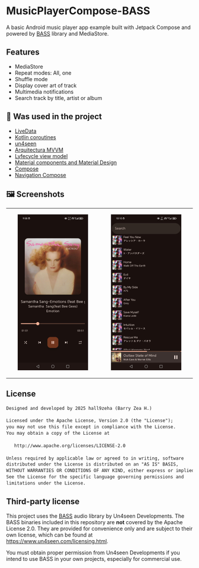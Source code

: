 # MusicPlayerCompose-BASS

A basic Android music player app example built with Jetpack Compose and powered by [BASS](https://www.un4seen.com/) library and MediaStore.

## Features

* MediaStore
* Repeat modes: All, one
* Shuffle mode
* Display cover art of track
* Multimedia notifications
* Search track by title, artist or album

## :wrench: Was used in the project
* [LiveData](https://developer.android.com/topic/libraries/architecture/livedata)
* [Kotlin coroutines](https://developer.android.com/kotlin/coroutines)
* [un4seen](https://www.un4seen.com/)
* [Arquitectura MVVM](https://developer.android.com/jetpack/guide)
* [Lyfecycle view model](https://developer.android.com/jetpack/androidx/releases/lifecycle)
* [Material components and Material Design](https://material.io/components)
* [Compose](https://developer.android.com/jetpack/compose)
* [Navigation Compose](https://developer.android.com/jetpack/compose/navigation)

## :framed_picture: Screenshots
|||
|--|--|
|<p align="center" width="80%"><img src="https://github.com/hall9zeha/MusicPlayerCompose-BASS/blob/main/docs/screenshots/screen1.jpg"  alt="drawing" width="80%" height="80%"/></p>|<p align="center" width="80%"><img src="https://github.com/hall9zeha/MusicPlayerCompose-BASS/blob/main/docs/screenshots/screen2.jpg" alt="drawing" width="80%" height="80%"/></p>

## License
```xml
Designed and developed by 2025 hall9zeha (Barry Zea H.)

Licensed under the Apache License, Version 2.0 (the "License");
you may not use this file except in compliance with the License.
You may obtain a copy of the License at

   http://www.apache.org/licenses/LICENSE-2.0

Unless required by applicable law or agreed to in writing, software
distributed under the License is distributed on an "AS IS" BASIS,
WITHOUT WARRANTIES OR CONDITIONS OF ANY KIND, either express or implied.
See the License for the specific language governing permissions and
limitations under the License.
```
## Third-party license

This project uses the [BASS](https://www.un4seen.com/licensing.html) audio library by Un4seen Developments. The BASS binaries included in this repository are __not__ covered by the Apache License 2.0. They are provided for convenience only and are subject to their own license, which can be found at https://www.un4seen.com/licensing.html.

You must obtain proper permission from Un4seen Developments if you intend to use BASS in your own projects, especially for commercial use.

